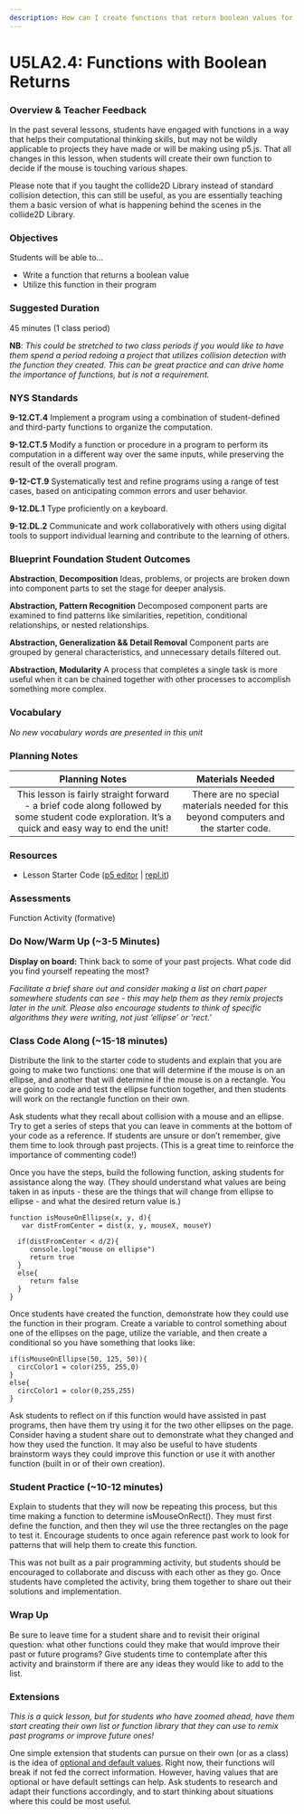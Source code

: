 ```yaml
---
description: How can I create functions that return boolean values for use in my programs?
---
```


# U5LA2.4: Functions with Boolean Returns

### Overview & Teacher Feedback

In the past several lessons, students have engaged with functions in a way that helps their computational thinking skills, but may not be wildly applicable to projects they have made or will be making using p5.js. That all changes in this lesson, when students will create their own function to decide if the mouse is touching various shapes.

Please note that if you taught the collide2D Library instead of standard collision detection, this can still be useful, as you are essentially teaching them a basic version of what is happening behind the scenes in the collide2D Library.

### Objectives

Students will be able to...

* Write a function that returns a boolean value&#x20;
* Utilize this function in their program

### Suggested Duration

45 minutes (1 class period)

**NB**: _This could be stretched to two class periods if you would like to have them spend a period redoing a project that utilizes collision detection with the function they created. This can be great practice and can drive home the importance of functions, but is not a requirement._

### NYS Standards

**9-12.CT.4** Implement a program using a combination of student-defined and third-party functions to organize the computation.

**9-12.CT.5** Modify a function or procedure in a program to perform its computation in a different way over the same inputs, while preserving the result of the overall program.

**9-12-CT.9** Systematically test and refine programs using a range of test cases, based on anticipating common errors and user behavior.

**9-12.DL.1** Type proficiently on a keyboard.

**9-12.DL.2** Communicate and work collaboratively with others using digital tools to support individual learning and contribute to the learning of others.

### Blueprint Foundation Student Outcomes

**Abstraction**, **Decomposition** Ideas, problems, or projects are broken down into component parts to set the stage for deeper analysis.

**Abstraction, Pattern Recognition** Decomposed component parts are examined to find patterns like similarities, repetition, conditional relationships, or nested relationships.

**Abstraction, Generalization && Detail Removal** Component parts are grouped by general characteristics, and unnecessary details filtered out.

**Abstraction, Modularity** A process that completes a single task is more useful when it can be chained together with other processes to accomplish something more complex.

### Vocabulary

_No new vocabulary words are presented in this unit_

### Planning Notes

|                                                                   Planning Notes                                                                  |                                    Materials Needed                                   |
| :-----------------------------------------------------------------------------------------------------------------------------------------------: | :-----------------------------------------------------------------------------------: |
| This lesson is fairly straight forward - a brief code along followed by some student code exploration. It’s a quick and easy way to end the unit! | There are no special materials needed for this beyond computers and the starter code. |

### Resources

* Lesson Starter Code ([p5 editor](https://editor.p5js.org/cs4all/sketches/jKVdiYMg8) | [repl.it](https://replit.com/@qrtnycs4all/U5LA24-Functions-that-Return-Boolean-Values-Starter-Code#script.js))

### Assessments

Function Activity (formative)

### Do Now/Warm Up (\~3-5 Minutes)

**Display on board:** Think back to some of your past projects. What code did you find yourself repeating the most?

_Facilitate a brief share out and consider making a list on chart paper somewhere students can see - this may help them as they remix projects later in the unit. Please also encourage students to think of specific algorithms they were writing, not just ‘ellipse’ or ‘rect.’_

### Class Code Along (\~15-18 minutes)

Distribute the link to the starter code to students and explain that you are going to make two functions: one that will determine if the mouse is on an ellipse, and another that will determine if the mouse is on a rectangle. You are going to code and test the ellipse function together, and then students will work on the rectangle function on their own.

Ask students what they recall about collision with a mouse and an ellipse. Try to get a series of steps that you can leave in comments at the bottom of your code as a reference. If students are unsure or don’t remember, give them time to look through past projects. (This is a great time to reinforce the importance of commenting code!)

Once you have the steps, build the following function, asking students for assistance along the way. (They should understand what values are being taken in as inputs - these are the things that will change from ellipse to ellipse - and what the desired return value is.)

```
function isMouseOnEllipse(x, y, d){
   var distFromCenter = dist(x, y, mouseX, mouseY)

  if(distFromCenter < d/2){
     console.log("mouse on ellipse")
     return true
  }
  else{
     return false
  }
}
```

Once students have created the function, demonstrate how they could use the function in their program. Create a variable to control something about one of the ellipses on the page, utilize the variable, and then create a conditional so you have something that looks like:

```
if(isMouseOnEllipse(50, 125, 50)){
  circColor1 = color(255, 255,0)
}
else{
  circColor1 = color(0,255,255)
}
```

Ask students to reflect on if this function would have assisted in past programs, then have them try using it for the two other ellipses on the page. Consider having a student share out to demonstrate what they changed and how they used the function. It may also be useful to have students brainstorm ways they could improve this function or use it with another function (built in or of their own creation).

### Student Practice (\~10-12 minutes)

Explain to students that they will now be repeating this process, but this time making a function to determine isMouseOnRect(). They must first define the function, and then they wil use the three rectangles on the page to test it. Encourage students to once again reference past work to look for patterns that will help them to create this function.

This was not built as a pair programming activity, but students should be encouraged to collaborate and discuss with each other as they go. Once students have completed the activity, bring them together to share out their solutions and implementation.

### Wrap Up

Be sure to leave time for a student share and to revisit their original question: what other functions could they make that would improve their past or future programs? Give students time to contemplate after this activity and brainstorm if there are any ideas they would like to add to the list.

### Extensions

_This is a quick lesson, but for students who have zoomed ahead, have them start creating their own list or function library that they can use to remix past programs or improve future ones!_

One simple extension that students can pursue on their own (or as a class) is the idea of [optional and default values](https://developer.mozilla.org/en-US/docs/Web/JavaScript/Reference/Functions/Default\_parameters). Right now, their functions will break if not fed the correct information. However, having values that are optional or have default settings can help. Ask students to research and adapt their functions accordingly, and to start thinking about situations where this could be most useful.
